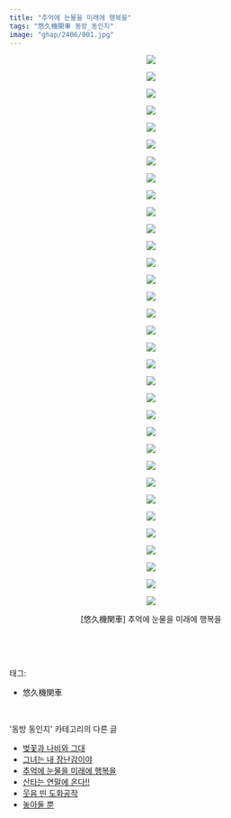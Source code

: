 ```yaml
---
title: "추억에 눈물을 미래에 행복을"
tags: "悠久機関車 동방_동인지"
image: "ghap/2406/001.jpg"
---
```

<div class="article">
<p style="text-align: center; clear: none; float: none;"><img src="{{ site.nasurl }}/ghap/2406/001.jpg"/></p>
<p style="text-align: center; clear: none; float: none;"><img src="{{ site.nasurl }}/ghap/2406/002.jpg"/></p>
<p style="text-align: center; clear: none; float: none;"><img src="{{ site.nasurl }}/ghap/2406/003.jpg"/></p>
<p style="text-align: center; clear: none; float: none;"><img src="{{ site.nasurl }}/ghap/2406/004.jpg"/></p>
<p style="text-align: center; clear: none; float: none;"><img src="{{ site.nasurl }}/ghap/2406/005.jpg"/></p>
<p style="text-align: center; clear: none; float: none;"><img src="{{ site.nasurl }}/ghap/2406/006.jpg"/></p>
<p style="text-align: center; clear: none; float: none;"><img src="{{ site.nasurl }}/ghap/2406/007.jpg"/></p>
<p style="text-align: center; clear: none; float: none;"><img src="{{ site.nasurl }}/ghap/2406/008.jpg"/></p>
<p style="text-align: center; clear: none; float: none;"><img src="{{ site.nasurl }}/ghap/2406/009.jpg"/></p>
<p style="text-align: center; clear: none; float: none;"><img src="{{ site.nasurl }}/ghap/2406/010.jpg"/></p>
<p style="text-align: center; clear: none; float: none;"><img src="{{ site.nasurl }}/ghap/2406/011.jpg"/></p>
<p style="text-align: center; clear: none; float: none;"><img src="{{ site.nasurl }}/ghap/2406/012.jpg"/></p>
<p style="text-align: center; clear: none; float: none;"><img src="{{ site.nasurl }}/ghap/2406/013.jpg"/></p>
<p style="text-align: center; clear: none; float: none;"><img src="{{ site.nasurl }}/ghap/2406/014.jpg"/></p>
<p style="text-align: center; clear: none; float: none;"><img src="{{ site.nasurl }}/ghap/2406/015.jpg"/></p>
<p style="text-align: center; clear: none; float: none;"><img src="{{ site.nasurl }}/ghap/2406/016.jpg"/></p>
<p style="text-align: center; clear: none; float: none;"><img src="{{ site.nasurl }}/ghap/2406/017.jpg"/></p>
<p style="text-align: center; clear: none; float: none;"><img src="{{ site.nasurl }}/ghap/2406/018.jpg"/></p>
<p style="text-align: center; clear: none; float: none;"><img src="{{ site.nasurl }}/ghap/2406/019.jpg"/></p>
<p style="text-align: center; clear: none; float: none;"><img src="{{ site.nasurl }}/ghap/2406/020.jpg"/></p>
<p style="text-align: center; clear: none; float: none;"><img src="{{ site.nasurl }}/ghap/2406/021.jpg"/></p>
<p style="text-align: center; clear: none; float: none;"><img src="{{ site.nasurl }}/ghap/2406/022.jpg"/></p>
<p style="text-align: center; clear: none; float: none;"><img src="{{ site.nasurl }}/ghap/2406/023.jpg"/></p>
<p style="text-align: center; clear: none; float: none;"><img src="{{ site.nasurl }}/ghap/2406/024.jpg"/></p>
<p style="text-align: center; clear: none; float: none;"><img src="{{ site.nasurl }}/ghap/2406/025.jpg"/></p>
<p style="text-align: center; clear: none; float: none;"><img src="{{ site.nasurl }}/ghap/2406/026.jpg"/></p>
<p style="text-align: center; clear: none; float: none;"><img src="{{ site.nasurl }}/ghap/2406/027.jpg"/></p>
<p style="text-align: center; clear: none; float: none;"><img src="{{ site.nasurl }}/ghap/2406/028.jpg"/></p>
<p style="text-align: center; clear: none; float: none;"><img src="{{ site.nasurl }}/ghap/2406/029.jpg"/></p>
<p style="text-align: center; clear: none; float: none;"><img src="{{ site.nasurl }}/ghap/2406/030.jpg"/></p>
<p style="text-align: center; clear: none; float: none;"><img src="{{ site.nasurl }}/ghap/2406/031.jpg"/></p>
<p style="text-align: center; clear: none; float: none;"><img src="{{ site.nasurl }}/ghap/2406/032.jpg"/></p>
<p style="text-align: center; clear: none; float: none;"><img src="{{ site.nasurl }}/ghap/2406/033.jpg"/></p>
<p style="text-align: center; clear: none; float: none;">[悠久機関車] 추억에 눈물을 미래에 행복을</p>
<p><br/></p>
</div><br/>
<div class="tagTrail">
<p>태그: </p>
<ul>
<li>悠久機関車</li>
</ul>
</div><br/>
<div class="another">
<p>'동방 동인지' 카테고리의 다른 글</p>
<ul>
<li><a href="/2016-09-30-ghap_2408">벚꽃과 나비와 그대</a></li>
<li><a href="/2016-09-30-ghap_2407">그녀는 내 장난감이야</a></li>
<li><a href="/2016-09-30-ghap_2406">추억에 눈물을 미래에 행복을</a></li>
<li><a href="/2016-09-30-ghap_2405">산타는 연말에 온다!!</a></li>
<li><a href="/2016-09-30-ghap_2403">웃음 띤 도화공작</a></li>
<li><a href="/2016-09-30-ghap_2402">놓아둘 뿐</a></li>
</ul>
</div><br/>
<div class="cb_module cb_fluid">
<div class="cb_wrt cb_profile">
</div><!-- commentList close -->
</div><br/>
